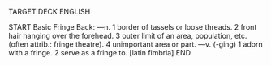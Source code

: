 TARGET DECK
ENGLISH

START
Basic
Fringe
Back: —n. 1 border of tassels or loose threads. 2 front hair hanging over the forehead. 3 outer limit of an area, population, etc. (often attrib.: fringe theatre). 4 unimportant area or part. —v. (-ging) 1 adorn with a fringe. 2 serve as a fringe to. [latin fimbria]
END
